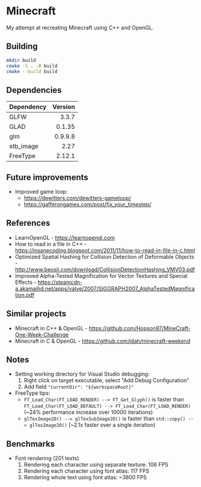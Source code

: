 # Minecraft

My attempt at recreating Minecraft using C++ and OpenGL.


## Building

```bash
mkdir build
cmake -S . -B build
cmake --build build
```

## Dependencies

| Dependency | Version |
| ---------- | ------: |
| GLFW       | 3.3.7   |
| GLAD       | 0.1.35  |
| glm        | 0.9.9.8 |
| stb_image  | 2.27    |
| FreeType   | 2.12.1  |


## Future improvements

* Improved game loop:
	* https://dewitters.com/dewitters-gameloop/
	* https://gafferongames.com/post/fix_your_timestep/


## References

* LearnOpenGL - https://learnopengl.com
* How to read in a file in C++ - https://insanecoding.blogspot.com/2011/11/how-to-read-in-file-in-c.html
* Optimized Spatial Hashing for Collision Detection of Deformable Objects - http://www.beosil.com/download/CollisionDetectionHashing_VMV03.pdf
* Improved Alpha-Tested Magnification for Vector Textures and Special Effects - https://steamcdn-a.akamaihd.net/apps/valve/2007/SIGGRAPH2007_AlphaTestedMagnification.pdf


## Similar projects

* Minecraft in C++ & OpenGL - https://github.com/Hopson97/MineCraft-One-Week-Challenge
* Minecraft in C & OpenGL - https://github.com/jdah/minecraft-weekend


## Notes

* Setting working directory for Visual Studio debugging:
	1. Right click on target executable, select "Add Debug Configuration"
	2. Add field `"currentDir": "${workspaceRoot}"`
* FreeType tips:
	* `FT_Load_Char(FT_LOAD_RENDER) --> FT_Get_Glyph()` is faster than `FT_Load_Char(FT_LOAD_DEFAULT) --> FT_Load_Char(FT_LOAD_RENDER)` (~24% performance increase over 10000 iterations)
	* `glTexImage2D() --> glTexSubImage2D()` is faster than `std::copy() --> glTexImage2D()` (~2.1x faster over a single iteration)

## Benchmarks

* Font rendering (201 texts)
	1. Rendering each character using separate texture: 106 FPS
	1. Rendering each character using font atlas: 117 FPS
	1. Rendering whole text using font atlas: ~3800 FPS
